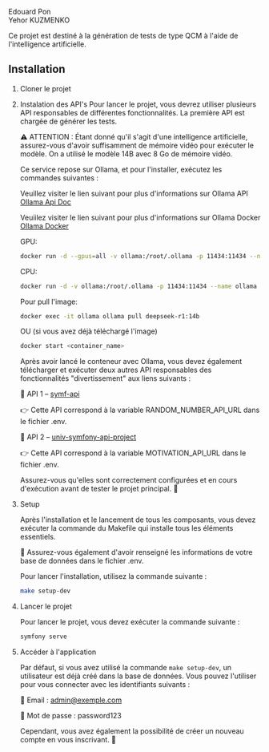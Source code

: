 Edouard Pon  
Yehor KUZMENKO

Ce projet est destiné à la génération de tests de type QCM à l'aide de l'intelligence artificielle.

## Installation

1. Cloner le projet
2. Instalation des API's
   Pour lancer le projet, vous devrez utiliser plusieurs API responsables de différentes fonctionnalités. La première API est chargée de générer les tests.

    ⚠ ATTENTION : Étant donné qu'il s'agit d'une intelligence artificielle, assurez-vous d'avoir suffisamment de mémoire vidéo pour exécuter le modèle. On a utilisé le modèle 14B avec 8 Go de mémoire vidéo.

    Ce service repose sur Ollama, et pour l'installer, exécutez les commandes suivantes :

   Veuillez visiter le lien suivant pour plus d'informations sur Ollama API [Ollama Api Doc](https://github.com/ollama/ollama/blob/main/docs/api.md)

   Veuiilez visiter le lien suivant pour plus d'informations sur Ollama Docker [Ollama Docker](https://hub.docker.com/r/ollama/ollama)
    
   GPU:
   ```sh
   docker run -d --gpus=all -v ollama:/root/.ollama -p 11434:11434 --name ollama ollama/ollama
   ```

   CPU:
    ```sh 
    docker run -d -v ollama:/root/.ollama -p 11434:11434 --name ollama ollama/ollama
    ```
   
   Pour pull l'image:
    ```sh
   docker exec -it ollama ollama pull deepseek-r1:14b
   ```

    OU (si vous avez déjà téléchargé l'image)

    ```sh
    docker start <container_name>
    ```

    Après avoir lancé le conteneur avec Ollama, vous devez également télécharger et exécuter deux autres API responsables des fonctionnalités "divertissement" aux liens suivants :

    🔹 API 1 – [symf-api](https://github.com/YehorKuzmenko/symf-api )

    👉 Cette API correspond à la variable RANDOM_NUMBER_API_URL dans le fichier .env.

    🔹 API 2 – [univ-symfony-api-project](https://github.com/Edouard-Pon/univ-symfony-api-project)

    👉 Cette API correspond à la variable MOTIVATION_API_URL dans le fichier .env.

    Assurez-vous qu'elles sont correctement configurées et en cours d'exécution avant de tester le projet principal. 🚀


3. Setup

   Après l'installation et le lancement de tous les composants, vous devez exécuter la commande du Makefile qui installe tous les éléments essentiels.

    🚨 Assurez-vous également d'avoir renseigné les informations de votre base de données dans le fichier .env.

    Pour lancer l'installation, utilisez la commande suivante :
    ```sh
    make setup-dev
    ```
4. Lancer le projet

   Pour lancer le projet, vous devez exécuter la commande suivante :
    ```sh
    symfony serve
    ```
5. Accéder à l'application

   Par défaut, si vous avez utilisé la commande `make setup-dev`, un utilisateur est déjà créé dans la base de données. Vous pouvez l'utiliser pour vous connecter avec les identifiants suivants :

    📧 Email : admin@exemple.com

    🔑 Mot de passe : password123

    Cependant, vous avez également la possibilité de créer un nouveau compte en vous inscrivant. 🚀
    
